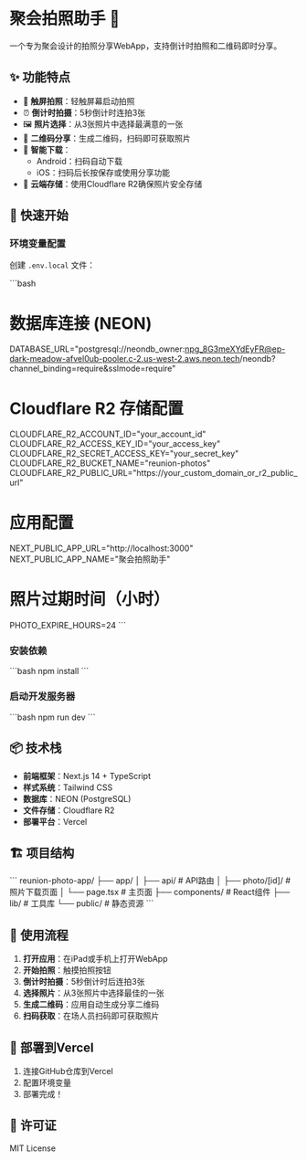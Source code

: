 # 聚会拍照助手 📸

一个专为聚会设计的拍照分享WebApp，支持倒计时拍照和二维码即时分享。

## ✨ 功能特点

- 📱 **触屏拍照**：轻触屏幕启动拍照
- ⏰ **倒计时拍摄**：5秒倒计时连拍3张
- 🖼️ **照片选择**：从3张照片中选择最满意的一张
- 📲 **二维码分享**：生成二维码，扫码即可获取照片
- 🔄 **智能下载**：
  - Android：扫码自动下载
  - iOS：扫码后长按保存或使用分享功能
- 💾 **云端存储**：使用Cloudflare R2确保照片安全存储

## 🚀 快速开始

### 环境变量配置

创建 `.env.local` 文件：

\`\`\`bash
# 数据库连接 (NEON)
DATABASE_URL="postgresql://neondb_owner:npg_8G3meXYdEyFR@ep-dark-meadow-afvel0ub-pooler.c-2.us-west-2.aws.neon.tech/neondb?channel_binding=require&sslmode=require"

# Cloudflare R2 存储配置
CLOUDFLARE_R2_ACCOUNT_ID="your_account_id"
CLOUDFLARE_R2_ACCESS_KEY_ID="your_access_key"
CLOUDFLARE_R2_SECRET_ACCESS_KEY="your_secret_key"
CLOUDFLARE_R2_BUCKET_NAME="reunion-photos"
CLOUDFLARE_R2_PUBLIC_URL="https://your_custom_domain_or_r2_public_url"

# 应用配置
NEXT_PUBLIC_APP_URL="http://localhost:3000"
NEXT_PUBLIC_APP_NAME="聚会拍照助手"

# 照片过期时间（小时）
PHOTO_EXPIRE_HOURS=24
\`\`\`

### 安装依赖

\`\`\`bash
npm install
\`\`\`

### 启动开发服务器

\`\`\`bash
npm run dev
\`\`\`

## 📦 技术栈

- **前端框架**：Next.js 14 + TypeScript
- **样式系统**：Tailwind CSS
- **数据库**：NEON (PostgreSQL)
- **文件存储**：Cloudflare R2
- **部署平台**：Vercel

## 🏗️ 项目结构

\`\`\`
reunion-photo-app/
├── app/
│   ├── api/              # API路由
│   ├── photo/[id]/       # 照片下载页面
│   └── page.tsx          # 主页面
├── components/           # React组件
├── lib/                 # 工具库
└── public/              # 静态资源
\`\`\`

## 📱 使用流程

1. **打开应用**：在iPad或手机上打开WebApp
2. **开始拍照**：触摸拍照按钮
3. **倒计时拍摄**：5秒倒计时后连拍3张
4. **选择照片**：从3张照片中选择最佳的一张
5. **生成二维码**：应用自动生成分享二维码
6. **扫码获取**：在场人员扫码即可获取照片

## 🔧 部署到Vercel

1. 连接GitHub仓库到Vercel
2. 配置环境变量
3. 部署完成！

## 📄 许可证

MIT License